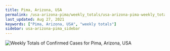 ```yaml
---
title: Pima, Arizona, USA
permalink: /usa-arizona-pima/weekly_totals/usa-arizona-pima-weekly_totals.html
last_updated: Aug 27, 2021
keywords: ["Pima, Arizona, USA", "weekly totals"]
sidebar: usa-arizona-pima_sidebar
---
```


![Weekly Totals of Confirmed Cases for Pima, Arizona, USA](/covid_tracker/images/graphs/usa-arizona-pima-weekly_totals_graph.png)
